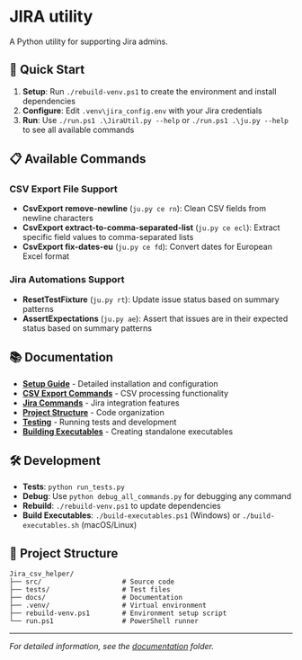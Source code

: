 # JIRA utility

A Python utility for supporting Jira admins.

## 🚀 Quick Start

1. **Setup**: Run `./rebuild-venv.ps1` to create the environment and install dependencies
2. **Configure**: Edit `.venv\jira_config.env` with your Jira credentials
3. **Run**: Use `./run.ps1 .\JiraUtil.py --help` or `./run.ps1 .\ju.py --help` to see all available commands

## 📋 Available Commands

### CSV Export File Support

- **CsvExport remove-newline** (`ju.py ce rn`): Clean CSV fields from newline characters
- **CsvExport extract-to-comma-separated-list** (`ju.py ce ecl`): Extract specific field values to comma-separated lists
- **CsvExport fix-dates-eu** (`ju.py ce fd`): Convert dates for European Excel format

### Jira Automations Support

- **ResetTestFixture** (`ju.py rt`): Update issue status based on summary patterns
- **AssertExpectations** (`ju.py ae`): Assert that issues are in their expected status based on summary patterns

## 📚 Documentation

- **[Setup Guide](docs/setup.md)** - Detailed installation and configuration
- **[CSV Export Commands](docs/csv_export-commands.md)** - CSV processing functionality
- **[Jira Commands](docs/jira-commands.md)** - Jira integration features
- **[Project Structure](docs/project-structure.md)** - Code organization
- **[Testing](docs/testing.md)** - Running tests and development
- **[Building Executables](docs/building-executables.md)** - Creating standalone executables

## 🛠️ Development

- **Tests**: `python run_tests.py`
- **Debug**: Use `python debug_all_commands.py` for debugging any command
- **Rebuild**: `./rebuild-venv.ps1` to update dependencies
- **Build Executables**: `./build-executables.ps1` (Windows) or `./build-executables.sh` (macOS/Linux)

## 📁 Project Structure

```text
Jira_csv_helper/
├── src/                    # Source code
├── tests/                  # Test files
├── docs/                   # Documentation
├── .venv/                  # Virtual environment
├── rebuild-venv.ps1        # Environment setup script
└── run.ps1                 # PowerShell runner
```

---

*For detailed information, see the [documentation](docs/) folder.*
